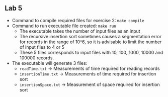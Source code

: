 ## Lab 5
- Command to compile required files for exercise 2: `make compile`
- Command to run executable file created: `make run`
  - The executable takes the number of input files as an input
  - The recursive insertion sort sometimes causes a segmentation error for records in the range of 10^6, so it is advisable to limit the number of input files to 4 or 5
  - These 5 files corresponds to input files with 10, 100, 1000, 10000 and 100000 records.
- The executable will generate 3 files:
  - `readTime.txt` -> Measurements of time required for reading records
  - `insertionTime.txt` -> Measurements of time required for insertion sort
  - `insertionSpace.txt` -> Measurement of space required for insertion sort